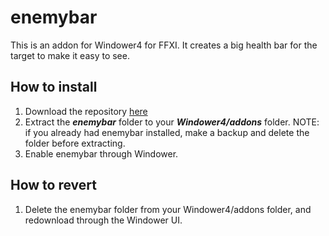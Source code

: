 # enemybar

This is an addon for Windower4 for FFXI. It creates a big health bar for the target to make it easy to see.

## How to install
1. Download the repository [here](https://github.com/azamorapl/Lua/archive/personal.zip)
2. Extract the **_enemybar_** folder to your **_Windower4/addons_** folder.
NOTE: if you already had enemybar installed, make a backup and delete the folder before extracting.
3. Enable enemybar through Windower.

## How to revert
1. Delete the enemybar folder from your Windower4/addons folder, and redownload through the Windower UI.
